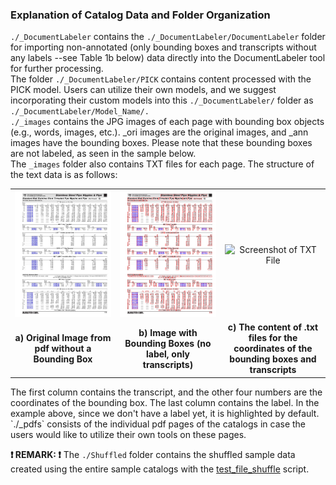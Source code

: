 ### Explanation of Catalog Data and Folder Organization
`./_DocumentLabeler` contains the `./_DocumentLabeler/DocumentLabeler` folder for importing non-annotated (only bounding boxes and transcripts without any labels --see Table 1b below) data directly into the DocumentLabeler tool for further processing.  
The folder `./_DocumentLabeler/PICK` contains content processed with the PICK model. Users can utilize their own models, and we suggest incorporating their custom models into this `./_DocumentLabeler/` folder as `./_DocumentLabeler/Model_Name/.`  
`./_images` contains the JPG images of each page with bounding box objects (e.g., words, images, etc.). _ori images are the original images, and _ann images have the bounding boxes. Please note that these bounding boxes are not labeled, as seen in the sample below.  
The `_images` folder also contains TXT files for each page. The structure of the text data is as follows:  
<table style="width:100%; text-align:center;">
  <tr>
    <td style="width:33.33%; text-align:center;"><img src="./Sample/McMasterCarr/_images/mcmaster-125_3378_10_ori.jpg" alt="Original Image" style="width:100%; margin: auto;"></td>
    <td style="width:33.33%; text-align:center;"><img src="./Sample/McMasterCarr/_images/mcmaster-125_3378_10_annoverlay.png" alt="Image with Bounding Boxes" style="width:100%; margin: auto;"></td>
    <td style="width:33.33%; text-align:center;"><img src="https://github.com/bankh/CatalogBank/assets/9688867/4d0fa4ea-5c2c-4286-b465-a65837edc3c5" alt="Screenshot of TXT File" style="width:100%; margin: auto;"></td>
  </tr>
  <tr>
    <td style="text-align:center;"><strong>a) Original Image from pdf without a Bounding Box</strong></td>
    <td style="text-align:center;"><strong>b) Image with Bounding Boxes (no label, only transcripts)</strong></td>
    <td style="text-align:center;"><strong>c) The content of .txt files for the coordinates of the bounding boxes and transcripts</strong></td>
  </tr>
</table>
The first column contains the transcript, and the other four numbers are the coordinates of the bounding box. The last column contains the label. In the example above, since we don't have a label yet, it is highlighted by default.  
`./_pdfs` consists of the individual pdf pages of the catalogs in case the users would like to utilize their own tools on these pages.  

<br>

**❗ REMARK: ❗** The `./Shuffled` folder contains the shuffled sample data created using the entire sample catalogs with the [test_file_shuffle](../Tools/test_file_shuffle.py) script.
